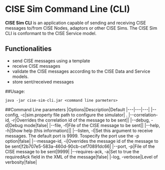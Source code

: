 # CISE Sim Command Line (CLI)

**CISE Sim CLI** is an application capable of sending and receiving CISE messages to/from CISE Nodes, adaptors or other CISE Sims. The CISE Sim CLI is conformant to the CISE Service model.

## Functionalities
- send CISE messages using a template 
- receive CISE messages
- validate the CISE messages according to the CISE Data and Service models.
- store sent/received messages


##Usage:
 ```
java -jar cise-sim-cli.jar <command line parmeters>
```
##Command Line parameters
|Options|Description|Default
|---|---|---|
|--config, -c|sim.property file path to configure the simulator| .
|--correlation-id, -r|Overrides the correlation id of the message to be sent||
|--debug, -d|Debug mode|false|
|--file, -f|File of the CISE message to be sent||
|--help, -h|Show help (this information)||
|--listen, -l|Set this argument to receive messages. The default port is 9999. Tospecify the port use the -p option|false|
|--message-id, -i|Overrides the message id of the message to be sent|f2b707e5-583a-460d-90cb-cef70891dc66|
|--port, -p|File of the CISE message to be sent|9999|
|--requires-ack, -a|Set to true the requiredAck field in the XML of the message|false|
|-log, -verbose|Level of verbosity|false|

